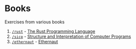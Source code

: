 # Books

Exercises from various books

1. [`/rust`](/rust) - [The Rust Programming Language](https://doc.rust-lang.org/book/)
1. [`/sicp`](/sicp) - [Structure and Interpretation of Computer Programs](https://mitpress.mit.edu/sites/default/files/sicp/index.html)
1. [`/ethernaut`](/ethernaut) - [Ethernaut](https://ethernaut.openzeppelin.com/)
